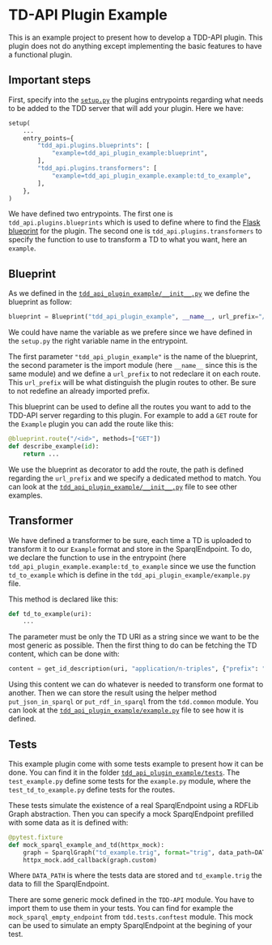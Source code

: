 # TD-API Plugin Example

This is an example project to present how to develop a TDD-API plugin.
This plugin does not do anything except implementing the basic features
to have a functional plugin.

## Important steps

First, specify into the [`setup.py`](setup.py) the plugins entrypoints regarding
what needs to be added to the TDD server that will add your plugin.
Here we have:

```python
setup(
    ...
    entry_points={
        "tdd_api.plugins.blueprints": [
            "example=tdd_api_plugin_example:blueprint",
        ],
        "tdd_api.plugins.transformers": [
            "example=tdd_api_plugin_example.example:td_to_example",
        ],
    },
)
```

We have defined two entrypoints. The first one is `tdd_api.plugins.blueprints` which is used to
define where to find the [Flask blueprint](https://flask.palletsprojects.com/en/3.0.x/blueprints/) for
the plugin.
The second one is `tdd_api.plugins.transformers` to specify the function to use to transform a TD to
what you want, here an `example`.

## Blueprint

As we defined in the [`tdd_api_plugin_example/__init__.py`](tdd_api_plugin_example/__init__.py) we define the blueprint
as follow:

```python
blueprint = Blueprint("tdd_api_plugin_example", __name__, url_prefix="/example")
```

We could have name the variable as we prefere since we have defined in the `setup.py` the right
variable name in the entrypoint.

The first parameter `"tdd_api_plugin_example"` is the name of the blueprint, the second parameter is the
import module (here `__name__` since this is the same module) and we define a `url_prefix` to not redeclare it
on each route.
This `url_prefix` will be what distinguish the plugin routes to other. Be sure to not redefine an already imported
prefix.

This blueprint can be used to define all the routes you want to add to the TDD-API server regarding to
this plugin.
For example to add a `GET` route for the `Example` plugin you can add the route like this:

```python
@blueprint.route("/<id>", methods=["GET"])
def describe_example(id):
    return ...
```

We use the blueprint as decorator to add the route, the path is defined regarding the `url_prefix` and we
specify a dedicated method to match.
You can look at the [`tdd_api_plugin_example/__init__.py`](tdd_api_plugin_example/__init__.py) file to see
other examples.

## Transformer

We have defined a transformer to be sure, each time a TD is uploaded to transform it to our `Example` format
and store in the SparqlEndpoint. To do, we declare the function to use in the entrypoint (here
`tdd_api_plugin_example.example:td_to_example` since we use the function `td_to_example` which is define in the
`tdd_api_plugin_example/example.py` file.

This method is declared like this:

```python
def td_to_example(uri):
    ...
```

The parameter must be only the TD URI as a string since we want to be the most generic as possible. Then the first
thing to do can be fetching the TD content, which can be done with:

```python
content = get_id_description(uri, "application/n-triples", {"prefix": "td"})
```

Using this content we can do whatever is needed to transform one format to another.
Then we can store the result using the helper method `put_json_in_sparql` or `put_rdf_in_sparql` from the
`tdd.common` module.
You can look at the [`tdd_api_plugin_example/example.py`](tdd_api_plugin_example/example.py) file to see how it
is defined.

## Tests

This example plugin come with some tests example to present how it can be done.
You can find it in the folder [`tdd_api_plugin_example/tests`](tdd_api_plugin_example/tests).
The `test_example.py` define some tests for the `example.py` module, where the `test_td_to_example.py`
define tests for the routes.

These tests simulate the existence of a real SparqlEndpoint using a RDFLib Graph abstraction. Then you
can specify a mock SparqlEndpoint prefilled with some data as it is defined with:

```python
@pytest.fixture
def mock_sparql_example_and_td(httpx_mock):
    graph = SparqlGraph("td_example.trig", format="trig", data_path=DATA_PATH)
    httpx_mock.add_callback(graph.custom)
```

Where `DATA_PATH` is where the tests data are stored and `td_example.trig` the data to fill the SparqlEndpoint.

There are some generic mock defined in the `TDD-API` module. You have to import them to use them in your tests.
You can find for example the `mock_sparql_empty_endpoint` from `tdd.tests.conftest` module. This mock can be used
to simulate an empty SparqlEndpoint at the begining of your test.
